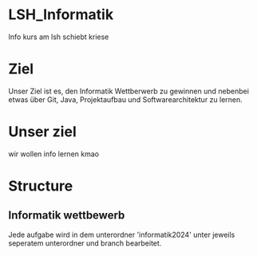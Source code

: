 # LSH_Informatik
Info kurs am lsh schiebt kriese
# Ziel
 Unser Ziel ist es, den Informatik Wettberwerb zu gewinnen und nebenbei etwas über Git, Java, Projektaufbau und Softwarearchitektur zu lernen.



# Unser ziel
wir wollen info lernen kmao

# Structure
## Informatik wettbewerb
Jede aufgabe wird in dem unterordner 'informatik2024' unter jeweils seperatem unterordner und branch bearbeitet. 
